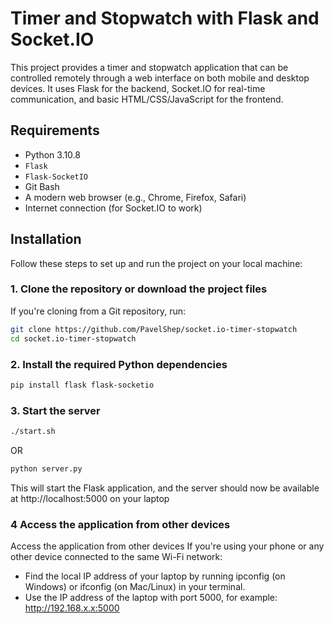 # Timer and Stopwatch with Flask and Socket.IO

This project provides a timer and stopwatch application that can be controlled remotely through a web interface on both mobile and desktop devices. It uses Flask for the backend, Socket.IO for real-time communication, and basic HTML/CSS/JavaScript for the frontend.

## Requirements

- Python 3.10.8
- `Flask`
- `Flask-SocketIO`
- Git Bash
- A modern web browser (e.g., Chrome, Firefox, Safari)
- Internet connection (for Socket.IO to work)

## Installation

Follow these steps to set up and run the project on your local machine:

### 1. Clone the repository or download the project files

If you're cloning from a Git repository, run:

```bash
git clone https://github.com/PavelShep/socket.io-timer-stopwatch
cd socket.io-timer-stopwatch
```

### 2. Install the required Python dependencies

```bash
pip install flask flask-socketio
```

### 3. Start the server

```bash
./start.sh
```

OR 

```bash
python server.py
```

This will start the Flask application, and the server should now be available at http://localhost:5000 on your laptop

### 4 Access the application from other devices

Access the application from other devices
If you're using your phone or any other device connected to the same Wi-Fi network:

- Find the local IP address of your laptop by running ipconfig (on Windows) or ifconfig (on Mac/Linux) in your terminal.
- Use the IP address of the laptop with port 5000, for example: http://192.168.x.x:5000

